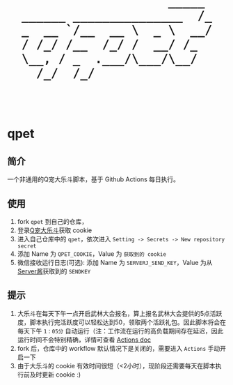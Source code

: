 <h1 align="center">
  <pre>
                    _____ 
______ _______________  /_
_  __ `/__  __ \  _ \  __/
/ /_/ /__  /_/ /  __/ /_  
\__, / _  .___/\___/\__/  
  /_/  /_/                

  </pre>
</h1>

# qpet

## 简介

一个非通用的Q宠大乐斗脚本，基于 Github Actions 每日执行。

## 使用

1. fork `qpet` 到自己的仓库，
2. 登录[Q宠大乐斗](https://dld.qzapp.z.qq.com/qpet/cgi-bin/phonepk?cmd=index&channel=0)获取 cookie
3. 进入自己仓库中的 `qpet`，依次进入 `Setting -> Secrets -> New repository secret`
4. 添加 Name 为 `QPET_COOKIE`，Value 为 `获取到的 cookie`
5. 微信接收运行日志(可选): 添加 Name 为 `SERVERJ_SEND_KEY`，Value 为从[Server酱](https://sct.ftqq.com/)获取到的 `SENDKEY`

## 提示

1. 大乐斗在每天下午一点开启武林大会报名，算上报名武林大会提供的5点活跃度，脚本执行完活跃度可以轻松达到50，领取两个活跃礼包。因此脚本将会在每天下午 `1：05分` 自动运行（注：工作流在运行的高负载期间存在延迟，因此运行时间不会特别精确，详情可查看 [Actions doc](https://docs.github.com/en/actions/learn-github-actions/events-that-trigger-workflows#scheduled-events)
2. fork 后，仓库中的 workflow 默认情况下是关闭的，需要进入 `Actions` 手动开启一下
3. 由于大乐斗的 cookie 有效时间很短（<2小时），现阶段还需要每天在脚本执行前及时更新 cookie :)
